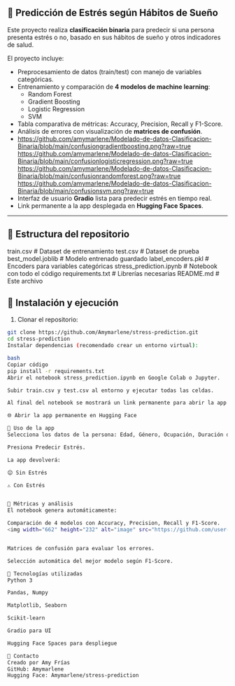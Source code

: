 ## 🧠 Predicción de Estrés según Hábitos de Sueño

Este proyecto realiza **clasificación binaria** para predecir si una persona presenta estrés o no, basado en sus hábitos de sueño y otros indicadores de salud.  

El proyecto incluye:

- Preprocesamiento de datos (train/test) con manejo de variables categóricas.
- Entrenamiento y comparación de **4 modelos de machine learning**:
  - Random Forest
  - Gradient Boosting
  - Logistic Regression
  - SVM
- Tabla comparativa de métricas: Accuracy, Precision, Recall y F1-Score.
- Análisis de errores con visualización de **matrices de confusión**.
- https://github.com/amymarlene/Modelado-de-datos-Clasificacion-Binaria/blob/main/confusiongradientboosting.png?raw=true
https://github.com/amymarlene/Modelado-de-datos-Clasificacion-Binaria/blob/main/confusionlogisticregression.png?raw=true
https://github.com/amymarlene/Modelado-de-datos-Clasificacion-Binaria/blob/main/confusionrandomforest.png?raw=true
https://github.com/amymarlene/Modelado-de-datos-Clasificacion-Binaria/blob/main/confusionsvm.png?raw=true
- Interfaz de usuario **Gradio** lista para predecir estrés en tiempo real.
- Link permanente a la app desplegada en **Hugging Face Spaces**.

---

## 🔹 Estructura del repositorio

train.csv # Dataset de entrenamiento
test.csv # Dataset de prueba
best_model.joblib # Modelo entrenado guardado
label_encoders.pkl # Encoders para variables categóricas
stress_prediction.ipynb # Notebook con todo el código
requirements.txt # Librerías necesarias
README.md # Este archivo

## 🔹 Instalación y ejecución

1. Clonar el repositorio:

```bash
git clone https://github.com/Amymarlene/stress-prediction.git
cd stress-prediction
Instalar dependencias (recomendado crear un entorno virtual):

bash
Copiar código
pip install -r requirements.txt
Abrir el notebook stress_prediction.ipynb en Google Colab o Jupyter.

Subir train.csv y test.csv al entorno y ejecutar todas las celdas.

Al final del notebook se mostrará un link permanente para abrir la app en Hugging Face:

🌐 Abrir la app permanente en Hugging Face

🔹 Uso de la app
Selecciona los datos de la persona: Edad, Género, Ocupación, Duración de sueño, Calidad de sueño, Actividad física, IMC, Presión arterial, Ritmo cardiaco, Pasos diarios y Trastornos del sueño.

Presiona Predecir Estrés.

La app devolverá:

😌 Sin Estrés

⚠️ Con Estrés


🔹 Métricas y análisis
El notebook genera automáticamente:

Comparación de 4 modelos con Accuracy, Precision, Recall y F1-Score.
<img width="662" height="232" alt="image" src="https://github.com/user-attachments/assets/664d7288-5356-4825-a089-81a0692e2ba6" />


Matrices de confusión para evaluar los errores.

Selección automática del mejor modelo según F1-Score.

🔹 Tecnologías utilizadas
Python 3

Pandas, Numpy

Matplotlib, Seaborn

Scikit-learn

Gradio para UI

Hugging Face Spaces para despliegue

🔹 Contacto
Creado por Amy Frías
GitHub: Amymarlene
Hugging Face: Amymarlene/stress-prediction
